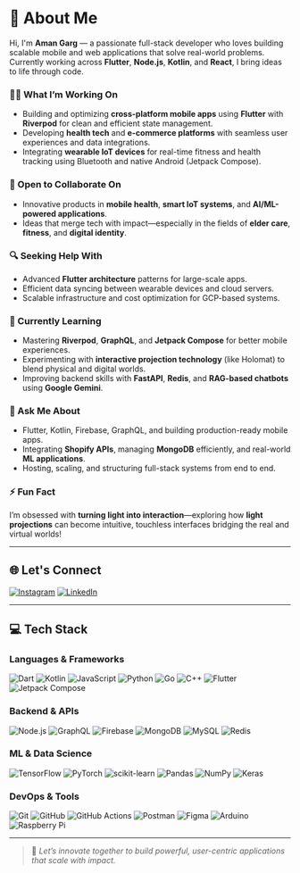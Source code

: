 # 💫 About Me

Hi, I'm **Aman Garg** — a passionate full-stack developer who loves building scalable mobile and web applications that solve real-world problems. Currently working across **Flutter**, **Node.js**, **Kotlin**, and **React**, I bring ideas to life through code.

### 👨‍💻 What I’m Working On
- Building and optimizing **cross-platform mobile apps** using **Flutter** with **Riverpod** for clean and efficient state management.
- Developing **health tech** and **e-commerce platforms** with seamless user experiences and data integrations.
- Integrating **wearable IoT devices** for real-time fitness and health tracking using Bluetooth and native Android (Jetpack Compose).

### 🤝 Open to Collaborate On
- Innovative products in **mobile health**, **smart IoT systems**, and **AI/ML-powered applications**.
- Ideas that merge tech with impact—especially in the fields of **elder care**, **fitness**, and **digital identity**.

### 🔍 Seeking Help With
- Advanced **Flutter architecture** patterns for large-scale apps.
- Efficient data syncing between wearable devices and cloud servers.
- Scalable infrastructure and cost optimization for GCP-based systems.

### 🌱 Currently Learning
- Mastering **Riverpod**, **GraphQL**, and **Jetpack Compose** for better mobile experiences.
- Experimenting with **interactive projection technology** (like Holomat) to blend physical and digital worlds.
- Improving backend skills with **FastAPI**, **Redis**, and **RAG-based chatbots** using **Google Gemini**.

### 💬 Ask Me About
- Flutter, Kotlin, Firebase, GraphQL, and building production-ready mobile apps.
- Integrating **Shopify APIs**, managing **MongoDB** efficiently, and real-world **ML applications**.
- Hosting, scaling, and structuring full-stack systems from end to end.

### ⚡ Fun Fact
I’m obsessed with **turning light into interaction**—exploring how **light projections** can become intuitive, touchless interfaces bridging the real and virtual worlds!

---

## 🌐 Let's Connect

[![Instagram](https://img.shields.io/badge/Instagram-%23E4405F.svg?logo=Instagram&logoColor=white)](https://instagram.com/amangarg_here)
[![LinkedIn](https://img.shields.io/badge/LinkedIn-%230077B5.svg?logo=linkedin&logoColor=white)](https://linkedin.com/in/aman-garg-47b1b2205)

---

## 💻 Tech Stack

### **Languages & Frameworks**
![Dart](https://img.shields.io/badge/dart-%230175C2.svg?style=flat&logo=dart&logoColor=white)
![Kotlin](https://img.shields.io/badge/kotlin-%230095D5.svg?style=flat&logo=kotlin&logoColor=white)
![JavaScript](https://img.shields.io/badge/javascript-%23323330.svg?style=flat&logo=javascript&logoColor=%23F7DF1E)
![Python](https://img.shields.io/badge/python-3670A0?style=flat&logo=python&logoColor=ffdd54)
![Go](https://img.shields.io/badge/go-%2300ADD8.svg?style=flat&logo=go&logoColor=white)
![C++](https://img.shields.io/badge/c++-%2300599C.svg?style=flat&logo=c%2B%2B&logoColor=white)
![Flutter](https://img.shields.io/badge/Flutter-%2302569B.svg?style=flat&logo=Flutter&logoColor=white)
![Jetpack Compose](https://img.shields.io/badge/Jetpack%20Compose-4285F4?style=flat&logo=android&logoColor=white)

### **Backend & APIs**
![Node.js](https://img.shields.io/badge/node.js-6DA55F?style=flat&logo=node.js&logoColor=white)
![GraphQL](https://img.shields.io/badge/-GraphQL-E10098?style=flat&logo=graphql&logoColor=white)
![Firebase](https://img.shields.io/badge/firebase-%23039BE5.svg?style=flat&logo=firebase)
![MongoDB](https://img.shields.io/badge/MongoDB-%234ea94b.svg?style=flat&logo=mongodb&logoColor=white)
![MySQL](https://img.shields.io/badge/mysql-4479A1.svg?style=flat&logo=mysql&logoColor=white)
![Redis](https://img.shields.io/badge/redis-%23DC382D.svg?style=flat&logo=redis&logoColor=white)

### **ML & Data Science**
![TensorFlow](https://img.shields.io/badge/TensorFlow-%23FF6F00.svg?style=flat&logo=TensorFlow&logoColor=white)
![PyTorch](https://img.shields.io/badge/PyTorch-%23EE4C2C.svg?style=flat&logo=PyTorch&logoColor=white)
![scikit-learn](https://img.shields.io/badge/scikit--learn-%23F7931E.svg?style=flat&logo=scikit-learn&logoColor=white)
![Pandas](https://img.shields.io/badge/pandas-%23150458.svg?style=flat&logo=pandas&logoColor=white)
![NumPy](https://img.shields.io/badge/numpy-%23013243.svg?style=flat&logo=numpy&logoColor=white)
![Keras](https://img.shields.io/badge/Keras-%23D00000.svg?style=flat&logo=Keras&logoColor=white)

### **DevOps & Tools**
![Git](https://img.shields.io/badge/git-%23F05033.svg?style=flat&logo=git&logoColor=white)
![GitHub](https://img.shields.io/badge/github-%23121011.svg?style=flat&logo=github&logoColor=white)
![GitHub Actions](https://img.shields.io/badge/github%20actions-%232671E5.svg?style=flat&logo=githubactions&logoColor=white)
![Postman](https://img.shields.io/badge/Postman-FF6C37?style=flat&logo=postman&logoColor=white)
![Figma](https://img.shields.io/badge/figma-%23F24E1E.svg?style=flat&logo=figma&logoColor=white)
![Arduino](https://img.shields.io/badge/-Arduino-00979D?style=flat&logo=Arduino&logoColor=white)
![Raspberry Pi](https://img.shields.io/badge/-RaspberryPi-C51A4A?style=flat&logo=Raspberry-Pi)

---

> 🚀 *Let’s innovate together to build powerful, user-centric applications that scale with impact.*
